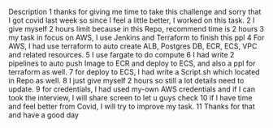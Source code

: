 Description
1 thanks for giving me time to take this challenge and sorry that I got covid last week so since I feel a little better, I worked on this task.
2 I give myself 2 hours limit because in this Repo, recommend time is 2 hours
3 my task in focus on AWS, I use Jenkins and Terraform to finish this ppl
4 For AWS, I had use terraform to auto create ALB, Postgres DB, ECR, ECS, VPC and related resources.
5 I use fargate to do compute
6 I had write 2 pipelines to auto push Image to ECR and deploy to ECS, and also a ppl for terraform as well.
7 for deploy to ECS, I had write a Script.sh which located in Repo as well.
8 I just give myself 2 hours so still a lot details need to update.
9 for credentials, I had used my-own AWS credentials and if I can took the interview, I will share screen to let u guys check
10 if I have time and feel better from Covid, I will try to improve my task.
11 Thanks for that and have a good day

